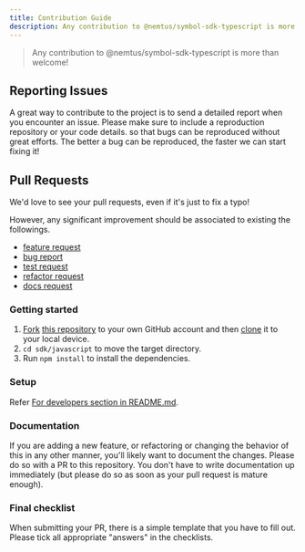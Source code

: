 ```yaml
---
title: Contribution Guide
description: Any contribution to @nemtus/symbol-sdk-typescript is more than welcome!
---
```


> Any contribution to @nemtus/symbol-sdk-typescript is more than welcome!

## Reporting Issues

A great way to contribute to the project is to send a detailed report when you encounter an issue.
Please make sure to include a reproduction repository or your code details.
so that bugs can be reproduced without great efforts. The better a bug can be reproduced, the faster we can start fixing it!

## Pull Requests

We'd love to see your pull requests, even if it's just to fix a typo!

However, any significant improvement should be associated to existing the followings.

- [feature request](https://github.com/nemtus/symbol/labels/enhancement)
- [bug report](https://github.com/nemtus/symbol/labels/bug)
- [test request](https://github.com/nemtus/symbol/labels/test)
- [refactor request](https://github.com/nemtus/symbol/labels/refactor)
- [docs request](https://github.com/nemtus/symbol/labels/documentation)

### Getting started

1. [Fork](https://help.github.com/articles/fork-a-repo/) [this repository](https://github.com/nemtus/symbol) to your own GitHub account and then [clone](https://help.github.com/articles/cloning-a-repository/) it to your local device.
2. `cd sdk/javascript` to move the target directory.
3. Run `npm install` to install the dependencies.

### Setup

Refer [For developers section in README.md](https://github.com/nemtus/symbol-sdk-openapi-generator-typescript-axios#for-developers).

### Documentation

If you are adding a new feature, or refactoring or changing the behavior of this in any other manner, you'll likely
want to document the changes. Please do so with a PR to this repository.
You don't have to write documentation up immediately (but please do so as soon as your pull request is mature enough).

### Final checklist

When submitting your PR, there is a simple template that you have to fill out.
Please tick all appropriate "answers" in the checklists.
